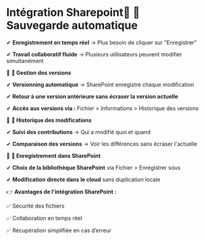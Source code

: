 # Intégration Sharepoint🔹 **📌 Sauvegarde automatique**

✔ **Enregistrement en temps réel** → Plus besoin de cliquer sur "Enregistrer"

✔ **Travail collaboratif fluide** → Plusieurs utilisateurs peuvent modifier simultanément



🔹 **📌 Gestion des versions**

✔ **Versionning automatique** → SharePoint enregistre chaque modification

✔ **Retour à une version antérieure sans écraser la version actuelle**

✔ **Accès aux versions via :** Fichier > Informations > Historique des versions



🔹 **📌 Historique des modifications**

✔ **Suivi des contributions** → Qui a modifié quoi et quand

✔ **Comparaison des versions** → Voir les différences sans écraser l'actuelle



🔹 **📌 Enregistrement dans SharePoint**

✔ **Choix de la bibliothèque SharePoint** via Fichier > Enregistrer sous

✔ **Modification directe dans le cloud** sans duplication locale



👉 **Avantages de l'intégration SharePoint :**

✅ Sécurité des fichiers

✅ Collaboration en temps réel

✅ Récupération simplifiée en cas d’erreur
